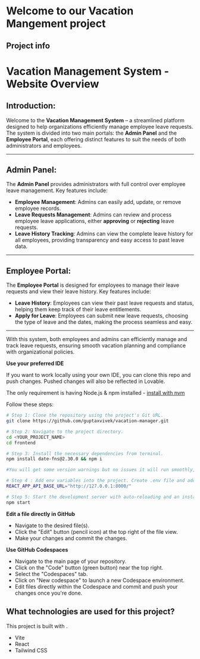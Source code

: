 # Welcome to our Vacation Mangement project

## Project info
# Vacation Management System - Website Overview

## Introduction:
Welcome to the **Vacation Management System** – a streamlined platform designed to help organizations efficiently manage employee leave requests. The system is divided into two main portals: the **Admin Panel** and the **Employee Portal**, each offering distinct features to suit the needs of both administrators and employees.

---

## Admin Panel:
The **Admin Panel** provides administrators with full control over employee leave management. Key features include:
- **Employee Management**: Admins can easily add, update, or remove employee records.
- **Leave Requests Management**: Admins can review and process employee leave applications, either **approving** or **rejecting** leave requests.
- **Leave History Tracking**: Admins can view the complete leave history for all employees, providing transparency and easy access to past leave data.

---

## Employee Portal:
The **Employee Portal** is designed for employees to manage their leave requests and view their leave history. Key features include:
- **Leave History**: Employees can view their past leave requests and status, helping them keep track of their leave entitlements.
- **Apply for Leave**: Employees can submit new leave requests, choosing the type of leave and the dates, making the process seamless and easy.

---

With this system, both employees and admins can efficiently manage and track leave requests, ensuring smooth vacation planning and compliance with organizational policies.

**Use your preferred IDE**

If you want to work locally using your own IDE, you can clone this repo and push changes. Pushed changes will also be reflected in Lovable.

The only requirement is having Node.js & npm installed - [install with nvm](https://github.com/nvm-sh/nvm#installing-and-updating)

Follow these steps:

```sh
# Step 1: Clone the repository using the project's Git URL.
git clone https://github.com/guptaxvivek/vacation-manager.git

# Step 2: Navigate to the project directory.
cd <YOUR_PROJECT_NAME>
cd frontend

# Step 3: Install the necessary dependencies from terminal.
npm install date-fns@2.30.0 && npm i 

#You will get some version warnings but no issues it will run smoothly, we have different external date/time libraries used in project that give us date/time issues with inbuilt libraries but it will instead works well they are just warning.

# Step 4 : Add env variables into the project. Create .env file and add values 
REACT_APP_API_BASE_URL="http://127.0.0.1:8000/"

# Step 5: Start the development server with auto-reloading and an instant preview.
npm start
```

**Edit a file directly in GitHub**

- Navigate to the desired file(s).
- Click the "Edit" button (pencil icon) at the top right of the file view.
- Make your changes and commit the changes.

**Use GitHub Codespaces**

- Navigate to the main page of your repository.
- Click on the "Code" button (green button) near the top right.
- Select the "Codespaces" tab.
- Click on "New codespace" to launch a new Codespace environment.
- Edit files directly within the Codespace and commit and push your changes once you're done.

## What technologies are used for this project?

This project is built with .

- Vite
- React
- Tailwind CSS

